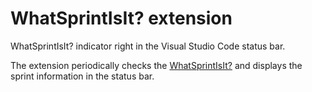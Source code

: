 # WhatSprintIsIt? extension

WhatSprintIsIt? indicator right in the Visual Studio Code status bar.

The extension periodically checks the [WhatSprintIsIt?](https://whatsprintis.it/) and displays the sprint information in the status bar.
